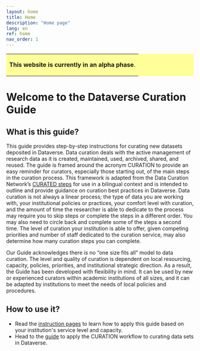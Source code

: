 ```yaml
---
layout: home
title: Home
description: "Home page"
lang: en
ref: home
nav_order: 1
---
```


<table style="background-color: #ffff99;">
<tbody>
<tr>
<td>
<p><b>This website is currently in an alpha phase</b>.</p>
</td>
</tr>
</tbody>
</table>

# Welcome to the Dataverse Curation Guide 

## What is this guide?
This guide provides step-by-step instructions for curating new datasets deposited in Dataverse. Data curation deals with the active management of research data as it is created, maintained, used, archived, shared, and reused. The guide is framed around the acronym CURATION to provide an easy reminder for curators, especially those starting out, of the main steps in the curation process. This framework is adapted from the Data Curation Network’s [CURATED steps](https://datacurationnetwork.org/outputs/workflows/) for use in a bilingual context and is intended to outline and provide guidance on curation best practices in Dataverse. Data curation is not always a linear process; the type of data you are working with, your institutional policies or practices, your comfort level with curation, and the amount of time the researcher is able to dedicate to the process may require you to skip steps or complete the steps in a different order. You may also need to circle back and complete some of the steps a second time. The level of curation your institution is able to offer, given competing priorities and number of staff dedicated to the curation service, may also determine how many curation steps you can complete. 

Our Guide acknowledges there is no “one size fits all” model to data curation. The level and quality of curation is dependent on local resourcing, capacity, policies, priorities, and institutional strategic direction. As a result, the Guide has been developed with flexibility in mind. It can be used by new or experienced curators within academic institutions of all sizes, and it can be adapted by institutions to meet the needs of local policies and procedures.

## How to use it? 
* Read the [instruction pages](instructions) to learn how to apply this guide based on your institution's service level and capacity. 
* Head to the [guide](curation) to apply the CURATION workflow to curating data sets in Dataverse.

<!--
<table style="background-color: #ffff99;">
<tbody>
<tr>
<td>
<p><b>This website is currently in a alpha phase</b>. Though bilingual functionality exists, we are still working on translating all elements.</p>
<p>If you would like to provide feedback or help build this resource, please see the link at the bottom for contact information.</p>
</td>
</tr>
</tbody>
</table>
Introduction 
This guide provides step-by-step instructions for curating new datasets deposited in Dataverse. Data curation deals with the active management of research data as it is created, maintained, used, archived, shared, and reused. The guide is framed around the acronym CURATION to provide an easy reminder for curators, especially those starting out, of the main steps in the curation process. This framework is adapted from the Data Curation Network’s CURATED steps for use in a bilingual context and is intended to outline and provide guidance on curation best practices in Dataverse. Data curation is not always a linear process; the type of data you are working with, your institutional policies or practices, your comfort level with curation, and the amount of time the researcher is able to dedicate to the process may require you to skip steps or complete the steps in a different order. You may also need to circle back and complete some of the steps a second time. The level of curation your institution is able to offer, given competing priorities and number of staff dedicated to the curation service, may also determine how many curation steps you can complete. 
Our Guide acknowledges there is no “one size fits all” model to data curation. The level and quality of curation is dependent on local resourcing, capacity, policies, priorities, and institutional strategic direction. As a result, the Guide has been developed with flexibility in mind. It can be used by new or experienced curators within academic institutions of all sizes, and it can be adapted by institutions to meet the needs of local policies and procedures.
-->